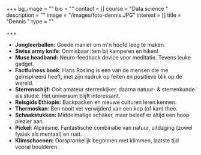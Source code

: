 +++
bg_image = ""
bio = ""
contact = []
course = "Data science "
description = ""
image = "/images/foto-dennis.JPG"
interest = []
title = "Dennis "
type = ""

+++
* **Jongleerballen:** Goede manier om m'n hoofd leeg te maken.
* **Swiss army knife**: Onmisbaar item bij kamperen en hiken!
* **Muse headband:** Neuro-feedback device voor meditatie. Tevens leuke gadget.
* **Factfulness boek**: Hans Rosling is een van de mensen die me geïnspireerd heeft, met zijn nadruk op feiten en positieve blik op de wereld.
* **Sterrenschijf:** Ooit amateur sterrenkijker, daarna natuur- & sterrenkunde als studie. Het universum blijft interessant.
* **Reisgids Ethiopie:** Backpacken en nieuwe culturen leren kennen.
* **Thermoskan**: Ben nooit ver verwijderd van een kop (of kan) thee.
* **Schaakstukken:** Middelmatige schaker, maar beleef er altijd een hoop plezier aan.
* **Pickel**: Alpinisme. Fantastische combinatie van natuur, uitdaging (zowel fysiek als mentaal) en rust.
* **Klimschoenen:** Oorspronkelijk begonnen met klimmen, laatste tijd vooral boulderen.